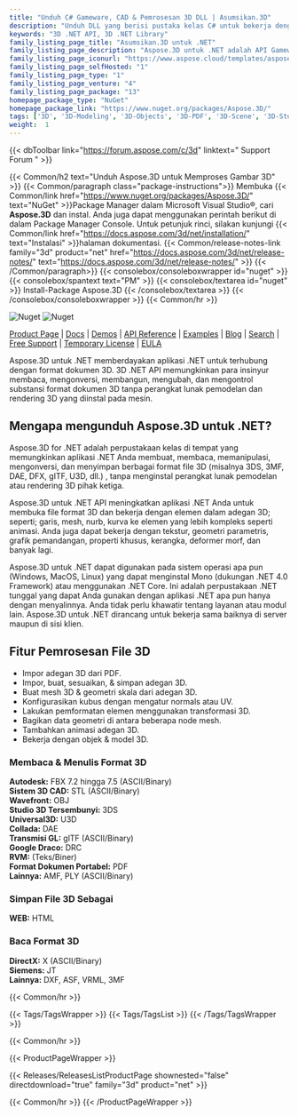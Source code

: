 ```yaml
---
title: "Unduh C# Gameware, CAD & Pemrosesan 3D DLL | Asumsikan.3D"
description: "Unduh DLL yang berisi pustaka kelas C# untuk bekerja dengan file 3D (3DS, 3MF, DAE, DFX, USD, MA, gITF, U3D), jerat, geometri, adegan, animasi melalui .NET API di tempat."
keywords: "3D .NET API, 3D .NET Library"
family_listing_page_title: "Asumsikan.3D untuk .NET"
family_listing_page_description: "Aspose.3D untuk .NET adalah API Gameware dan Computer-Aided-Designing (CAD) yang kaya fitur yang memberdayakan aplikasi Mono dan .NET termasuk ASP.NET, Windows Forms, dan Layanan Web untuk terhubung dengan format dokumen 3D yang lazim secara otomatis tanpa 3D apa pun pemodelan dan rendering perangkat lunak yang diinstal pada server. Mendukung Discreet3DS, WavefrontOBJ, Maya (ASCII), FBX (ASCII, Binary), STL (ASCII, Binary), USDC, USDZ, PDMS RVM, Universal3D, Collada, glTF, GLB, PLY, HTML5, A3DW, DirectX dan Google Draco format file, memungkinkan pengembang untuk dengan mudah membuat, membaca, mengonversi, memodifikasi, dan mengontrol substansi format dokumen 3D ini menggunakan Aspose.3D API."
family_listing_page_iconurl: "https://www.aspose.cloud/templates/aspose/App_Themes/V3/images/3d/272x272/aspose_3d-for-net-min.png"
family_listing_page_selfHosted: "1"
family_listing_page_type: "1"
family_listing_page_venture: "4"
family_listing_page_package: "13"
homepage_package_type: "NuGet"
homepage_package_link: "https://www.nuget.org/packages/Aspose.3D/"
tags: ['3D', '3D-Modeling', '3D-Objects', '3D-PDF', '3D-Scene', '3D-Studio-Max', '3D-Viewports', '3DS', '3D-to-GLTF2.0', '3D-to-HTML', '3D-to-PDF', '3MF', 'AMF', 'Animation', 'ASE', 'Aspose.3D', 'Aspose.Total', 'AutoCAD', 'Autodesk', 'Collada', 'Conholdate', 'Conholdate.Total', 'Cylinder', 'DAE', 'Darco', 'DirectX', 'DRC', 'DXF', 'FBX', 'Geometry', 'gITF', 'HTML', 'JT', 'Linear-Extrusion', 'Mesh', 'Morph', 'NURBS', 'OBJ', 'PDF', 'PLY', 'PointCloud', 'Polygons', 'Redenring', 'RVM', 'Skeleton', 'STL', 'U3D', 'VRML', 'Wavefront', 'X', 'Maya']
weight:  1
---
```


{{< dbToolbar link="https://forum.aspose.com/c/3d" linktext=" Support Forum " >}}

{{< Common/h2 text="Unduh Aspose.3D untuk Memproses Gambar 3D"  >}}
{{< Common/paragraph class="package-instructions">}}
Membuka
{{< Common/link href="https://www.nuget.org/packages/Aspose.3D/" text="NuGet"  >}}Package Manager dalam Microsoft Visual Studio®, cari <b>Aspose.3D</b> dan instal. Anda juga dapat menggunakan perintah berikut di dalam Package Manager Console. Untuk petunjuk rinci, silakan kunjungi
{{< Common/link href="https://docs.aspose.com/3d/net/installation/" text="Instalasi"  >}}halaman dokumentasi.
{{< Common/release-notes-link family="3d" product="net" href="https://docs.aspose.com/3d/net/release-notes/" text="https://docs.aspose.com/3d/net/release-notes/"  >}}
{{< /Common/paragraph>}}
{{< consolebox/consoleboxwrapper id="nuget" >}}
       {{< consolebox/spantext text="PM" >}}
       {{< consolebox/textarea id="nuget" >}} Install-Package Aspose.3D {{< /consolebox/textarea >}}
{{< /consolebox/consoleboxwrapper >}}
{{< Common/hr >}}

![Nuget](https://img.shields.io/nuget/v/Aspose.3D) ![Nuget](https://img.shields.io/nuget/dt/Aspose.3D?label=nuget%20downloads)

[Product Page](https://products.aspose.com/3d/net/) | [Docs](https://docs.aspose.com/3d/net/) | [Demos](https://products.aspose.app/3d/family) | [API Reference](https://reference.aspose.com/3d/net/) | [Examples](https://github.com/aspose-3d/Aspose.3D-for-.NET/tree/master/Examples) | [Blog](https://blog.aspose.com/category/3d/) | [Search](https://search.aspose.com/) | [Free Support](https://forum.aspose.com/c/3d) | [Temporary License](https://purchase.aspose.com/temporary-license) | [EULA](https://about.aspose.com/legal/eula/)

Aspose.3D untuk .NET memberdayakan aplikasi .NET untuk terhubung dengan format dokumen 3D. 3D .NET API memungkinkan para insinyur membaca, mengonversi, membangun, mengubah, dan mengontrol substansi format dokumen 3D tanpa perangkat lunak pemodelan dan rendering 3D yang diinstal pada mesin.

## Mengapa mengunduh Aspose.3D untuk .NET?

Aspose.3D for .NET adalah perpustakaan kelas di tempat yang memungkinkan aplikasi .NET Anda membuat, membaca, memanipulasi, mengonversi, dan menyimpan berbagai format file 3D (misalnya 3DS, 3MF, DAE, DFX, gITF, U3D, dll.) , tanpa menginstal perangkat lunak pemodelan atau rendering 3D pihak ketiga.

Aspose.3D untuk .NET API meningkatkan aplikasi .NET Anda untuk membuka file format 3D dan bekerja dengan elemen dalam adegan 3D; seperti; garis, mesh, nurb, kurva ke elemen yang lebih kompleks seperti animasi. Anda juga dapat bekerja dengan tekstur, geometri parametris, grafik pemandangan, properti khusus, kerangka, deformer morf, dan banyak lagi.

Aspose.3D untuk .NET dapat digunakan pada sistem operasi apa pun (Windows, MacOS, Linux) yang dapat menginstal Mono (dukungan .NET 4.0 Framework) atau menggunakan .NET Core. Ini adalah perpustakaan .NET tunggal yang dapat Anda gunakan dengan aplikasi .NET apa pun hanya dengan menyalinnya. Anda tidak perlu khawatir tentang layanan atau modul lain. Aspose.3D untuk .NET dirancang untuk bekerja sama baiknya di server maupun di sisi klien.

## Fitur Pemrosesan File 3D

- Impor adegan 3D dari PDF.
- Impor, buat, sesuaikan, & simpan adegan 3D.
- Buat mesh 3D & geometri skala dari adegan 3D.
- Konfigurasikan kubus dengan mengatur normals atau UV.
- Lakukan pemformatan elemen menggunakan transformasi 3D.
- Bagikan data geometri di antara beberapa node mesh.
- Tambahkan animasi adegan 3D.
- Bekerja dengan objek & model 3D.

### Membaca & Menulis Format 3D

**Autodesk:** FBX 7.2 hingga 7.5 (ASCII/Binary)\
**Sistem 3D CAD:** STL (ASCII/Binary)\
**Wavefront:** OBJ\
**Studio 3D Tersembunyi:** 3DS\
**Universal3D:** U3D\
**Collada:** DAE\
**Transmisi GL:** glTF (ASCII/Binary)\
**Google Draco:** DRC\
**RVM:** (Teks/Biner)\
**Format Dokumen Portabel:** PDF\
**Lainnya:** AMF, PLY (ASCII/Binary)

### Simpan File 3D Sebagai

**WEB:** HTML

### Baca Format 3D

**DirectX:** X (ASCII/Binary)\
**Siemens:** JT\
**Lainnya:** DXF, ASF, VRML, 3MF

{{< Common/hr >}}

{{< Tags/TagsWrapper >}}
 {{< Tags/TagsList >}}
{{< /Tags/TagsWrapper >}}

{{< Common/hr >}}

{{< ProductPageWrapper >}}
<!-- ReleasesListProductPage-->
   {{< Releases/ReleasesListProductPage shownested="false"  directdownload="true" family="3d" product="net" >}}
<!-- /ReleasesListProductPage-->
{{< Common/hr >}}
{{< /ProductPageWrapper >}}

